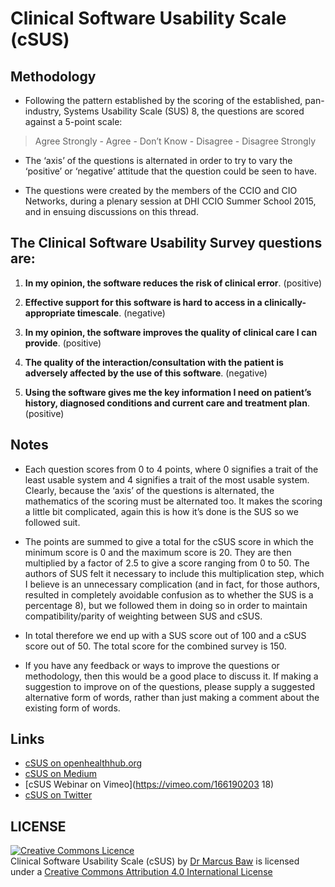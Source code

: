 # Clinical Software Usability Scale (cSUS)

## Methodology
* Following the pattern established by the scoring of the established, pan-industry, Systems Usability Scale (SUS) 8, the questions are scored against a 5-point scale:

> Agree Strongly - Agree - Don’t Know - Disagree - Disagree Strongly

* The ‘axis’ of the questions is alternated in order to try to vary the ‘positive’ or ‘negative’ attitude that the question could be seen to have.

* The questions were created by the members of the CCIO and CIO Networks, during a plenary session at DHI CCIO Summer School 2015, and in ensuing discussions on this thread.

## The Clinical Software Usability Survey questions are:

1. **In my opinion, the software reduces the risk of clinical error**. (positive)

1. **Effective support for this software is hard to access in a clinically-appropriate timescale**. (negative)

1. **In my opinion, the software improves the quality of clinical care I can provide**. (positive)

1. **The quality of the interaction/consultation with the patient is adversely affected by the use of this software**. (negative)

1. **Using the software gives me the key information I need on patient’s history, diagnosed conditions and current care and treatment plan**. (positive)

## Notes
* Each question scores from 0 to 4 points, where 0 signifies a trait of the least usable system and 4 signifies a trait of the most usable system. Clearly, because the ‘axis’ of the questions is alternated, the mathematics of the scoring must be alternated too. It makes the scoring a little bit complicated, again this is how it’s done is the SUS so we followed suit.

* The points are summed to give a total for the cSUS score in which the minimum score is 0 and the maximum score is 20. They are then multiplied by a factor of 2.5 to give a score ranging from 0 to 50. The authors of SUS felt it necessary to include this multiplication step, which I believe is an unnecessary complication (and in fact, for those authors, resulted in completely avoidable confusion as to whether the SUS is a percentage 8), but we followed them in doing so in order to maintain compatibility/parity of weighting between SUS and cSUS.

* In total therefore we end up with a SUS score out of 100 and a cSUS score out of 50. The total score for the combined survey is 150.

* If you have any feedback or ways to improve the questions or methodology, then this would be a good place to discuss it. If making a suggestion to improve on of the questions, please supply a suggested alternative form of words, rather than just making a comment about the existing form of words.

## Links
* [cSUS on openhealthhub.org](https://openhealthhub.org/t/clinical-software-usability-questions/456)
* [cSUS on Medium](https://marcus-baw.medium.com/the-clinical-software-usability-scale-ea3cab8cd37d)
* [cSUS Webinar on Vimeo](https://vimeo.com/166190203 18)
* [cSUS on Twitter](https://twitter.com/marcus_baw/status/1334802940448690176)

## LICENSE
<a rel="license" href="http://creativecommons.org/licenses/by/4.0/"><img alt="Creative Commons Licence" style="border-width:0" src="https://i.creativecommons.org/l/by/4.0/88x31.png" /></a><br /><span xmlns:dct="http://purl.org/dc/terms/" href="http://purl.org/dc/dcmitype/Text" property="dct:title" rel="dct:type">Clinical Software Usability Scale (cSUS)</span> by <a xmlns:cc="http://creativecommons.org/ns#" href="bawmedical.co.uk" property="cc:attributionName" rel="cc:attributionURL">Dr Marcus Baw</a> is licensed under a <a rel="license" href="http://creativecommons.org/licenses/by/4.0/">Creative Commons Attribution 4.0 International License</a>
